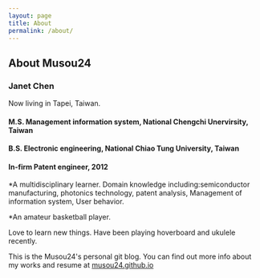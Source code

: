 ```yaml
---
layout: page
title: About
permalink: /about/
---
```

<h2>About Musou24</h2>

<h3>Janet Chen</h3>
Now living in Tapei, Taiwan.

<h4>M.S. Management information system, National Chengchi Unervirsity, Taiwan</h4>
<h4>B.S. Electronic engineering, National Chiao Tung University, Taiwan</h4>

<h4>In-firm Patent engineer, 2012</h4>

*A multidisciplinary learner. 
Domain knowledge including:semiconductor manufacturing, photonics technology, patent analysis, Management of information system, User behavior.

*An amateur basketball player.



Love to learn new things. Have been playing hoverboard and ukulele recently.

This is the Musou24's personal git blog. You can find out more info about my works and resume at [musou24.github.io](https://musou24.github.io/)


